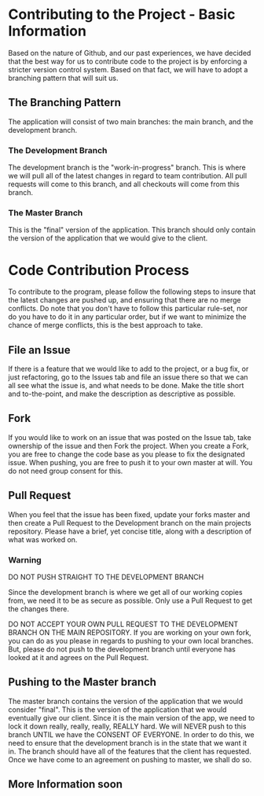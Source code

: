 # Contributing to the Project - Basic Information
Based on the nature of Github, and our past experiences, we have decided that the best way for us to contribute code to the project
is by enforcing a stricter version control system.  Based on that fact, we will have to adopt a branching pattern that will
suit us.

## The Branching Pattern
The application will consist of two main branches: the main branch, and the development branch.

### The Development Branch
The development branch is the "work-in-progress" branch.  This is where we will pull all of the latest changes in regard
to team contribution.  All pull requests will come to this branch, and all checkouts will come from this branch.

### The Master Branch
This is the "final" version of the application.  This branch should only contain the version of the application that we
would give to the client. 

# Code Contribution Process
To contribute to the program, please follow the following steps to insure that the latest changes are pushed up, and ensuring
that there are no merge conflicts.  Do note that you don't have to follow this particular rule-set, nor do you have to do it
in any particular order, but if we want to minimize the chance of merge conflicts, this is the best approach to take.

## File an Issue
If there is a feature that we would like to add to the project, or a bug fix, or just refactoring, go to the Issues tab and
file an issue there so that we can all see what the issue is, and what needs to be done.  Make the title short and to-the-point,
and make the description as descriptive as possible.

## Fork
If you would like to work on an issue that was posted on the Issue tab, take ownership of the issue and then Fork the project.  When you
create a Fork, you are free to change the code base as you please to fix the designated issue.  When pushing, you are free to push it
to your own master at will.  You do not need group consent for this.

## Pull Request
When you feel that the issue has been fixed, update your forks master and then create a Pull Request to the Development branch on
the main projects repository.  Please have a brief, yet concise title, along with a description of what was worked on.

### Warning
DO NOT PUSH STRAIGHT TO THE DEVELOPMENT BRANCH

Since the development branch is where we get all of our working copies from, we need it to be as secure as possible.  Only use a Pull Request to get the changes there.

DO NOT ACCEPT YOUR OWN PULL REQUEST TO THE DEVELOPMENT BRANCH ON THE MAIN REPOSITORY.  If you are working on your own fork, you can do as you please in regards to pushing to your own local branches.  But, please do not push to the development branch until everyone has looked at it and agrees on the Pull Request.

## Pushing to the Master branch
The master branch contains the version of the application that we would consider "final".  This is the version of the application that we would eventually give our client.  Since it is the main version of the app, we need to lock it down really, really, really, REALLY hard.  We will NEVER push to this branch UNTIL we have the CONSENT OF EVERYONE.  In order to do this, we need to ensure that the development branch is in the state that we want it in.  The branch should have all of the features that the client has requested.  Once we have come to an agreement on pushing to master, we shall do so.

## More Information soon
